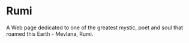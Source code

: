 # Rumi
A Web page dedicated to one of the greatest mystic, poet and soul that roamed this Earth - Mevlana, Rumi.
